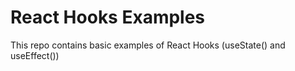 # React Hooks Examples

This repo contains basic examples of React Hooks (useState() and useEffect())
